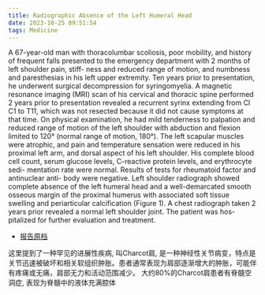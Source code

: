 ```yaml
---
title: Radiographic Absence of the Left Humeral Head
date: 2023-10-25 09:51:54
tags: Medicine
---
```


A 67-year-old man with thoracolumbar scoliosis, poor mobility, and history of frequent
falls presented to the emergency department with 2 months of left shoulder pain, stiff-
ness and reduced range of motion, and numbness and paresthesias in his left upper
extremity. Ten years prior to presentation, he underwent surgical decompression for
syringomyelia. A magnetic resonance imaging (MRI) scan of his cervical and thoracic
spine performed 2 years prior to presentation revealed a recurrent syrinx extending from
Cl
 C1 to T11, which was not resected because it did not cause symptoms at that time. On
physical examination, he had mild tenderness to palpation and reduced range of motion
of the left shoulder with abduction and flexion limited to 120° (normal range of motion,
180°). The left scapular muscles were atrophic, and pain and temperature sensation
were reduced in his proximal left arm, and dorsal aspect of his left shoulder. His complete
blood cell count, serum glucose levels, C-reactive protein levels, and erythrocyte sedi-
mentation rate were normal. Results of tests for rheumatoid factor and antinuclear anti-
body were negative. Left shoulder radiograph showed complete absence of the left
humeral head and a well-demarcated smooth osseous margin of the proximal humerus
with associated soft tissue swelling and periarticular calcification (Figure 1). A chest
radiograph taken 2 years prior revealed a normal left shoulder joint. The patient was hos-
pitalized for further evaluation and treatment.

- [报告原档](/papers/Radiographic%20Absence%20of%20the%20Left%20Humeral%20Head.pdf)

这里提到了一种罕见的进展性疾病, 叫Charcot肩, 是一种神经性关节病变，特点是关节迅速被破坏和相关软组织肿胀。患者通常表现为肩部逐渐增大的肿胀，可能伴有疼痛或无痛，肩部无力和活动范围减少。 
大约80%的Charcot肩患者有脊髓空洞症, 表现为脊髓中的液体充满腔体